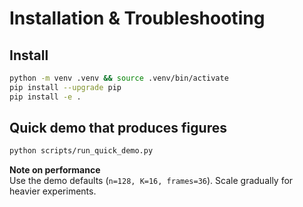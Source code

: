 
# Installation & Troubleshooting

## Install
```bash
python -m venv .venv && source .venv/bin/activate
pip install --upgrade pip
pip install -e .
```

## Quick demo that produces figures
```bash
python scripts/run_quick_demo.py
```

**Note on performance**  
Use the demo defaults (`n=128, K=16, frames=36`). Scale gradually for heavier experiments.
